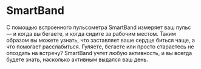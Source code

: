 # SmartBand


С помощью встроенного пульсометра SmartBand  измеряет ваш пульс — и когда вы бегаете, и когда сидите за рабочим местом. Таким образом вы можете узнать, что заставляет ваше сердце биться чаще, а что помогает расслабиться.
Гуляете, бегаете или просто стараетесь не опоздать на встречу? SmartBand  учтет любую активность, и вы всегда будете знать, насколько активным выдался ваш день. 
